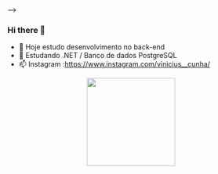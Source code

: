 <!-- ### Hi there 👋

<!--
**Valmir-Cunha/Valmir-Cunha** is a ✨ _special_ ✨ repository because its `README.md` (this file) appears on your GitHub profile.

Here are some ideas to get you started:

- 🔭 I’m currently working on ...
- 🌱 I’m currently learning ...
- 👯 I’m looking to collaborate on ...
- 🤔 I’m looking for help with ...
- 💬 Ask me about ...
- 📫 How to reach me: ...
- 😄 Pronouns: ...
- ⚡ Fun fact: ...
-->
 -->
 ### Hi there 👋

- 🔭 Hoje estudo desenvolvimento no back-end
- 🌱 Estudando .NET / Banco de dados PostgreSQL
- 📫 Instagram :https://www.instagram.com/vinicius__cunha/

<div align="center">
  <a href="https://github.com/Valmir-Cunha">
  <img height="180em" src="https://github-readme-stats.vercel.app/api?username=Valmir-Cunha&show_icons=true&theme=dracula&include_all_commits=true&count_private=true"/>
</div>

